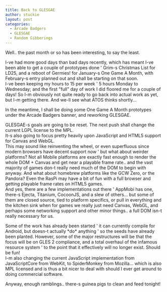 ```yaml
---
title: Back to GLESGAE
author: stuckie
layout: post
categories:
  - Arcade Badgers
  - GLESGAE
  - Random Gibberings
---
```

Well.. the past month or so has been interesting, to say the least.

I-ve had more good days than bad days recently, which has meant I-ve been able to get a couple of prototypes done ' Grim-s Christmas List for LD25, and a reboot of Germies! for January-s One Game A Month, with February-s entry planned out and shall be starting on that soon. <br />
I-ve been keeping my hours to 15 per week ' 5 hours Monday to Wednesday; and the first "full" day of work I did floored me for a couple of days! So I-m obviously not quite ready to go back into actual work as yet, but I-m getting there. And we-ll see what ATOS thinks shortly...

In the meantime, I shall be doing some One Game A Month prototypes under the Arcade Badgers banner, and reworking GLESGAE.

GLESGAE-s goals are going to be reset. The next push shall change the current LGPL license to the MPL. <br />
It-s also going to focus pretty heavily upon JavaScript and HTML5 support for Canvas and WebGL. <br />
This may sound like reinventing the wheel, or even superfluous since modern browsers have decent support now ' but what about weirder platforms? Not all Mobile platforms are exactly fast enough to render the whole DOM + Canvas and get near a playable frame rate.. and the vast majority of games don-t really need much of the DOM to begin with anyway. And what about homebrew platforms like the GCW Zero, or the Pandora? Even the RasPi may have a bit of fun with a full browser and getting playable frame rates on HTML5 games. <br />
And yes, there are a few implementations out there ' AppMobi has one, there-s Ejecta, Titanium, CocoonJS, and a slew of others&#8230; but some of them are closed source, tied to platform specifics, or pull in everything and the kitchen sink when for games we really just need Canvas, WebGL, and perhaps some networking support and other minor things.. a full DOM isn-t really necessary for us.

Some of the work has already been started ' it can currently compile for Android, but doesn-t actually \*do\* anything ' so the seeds have already been planted. However, some of the major restructures will be that the focus will be on GLES 2 compliance, and a total overhaul of the infamous resource system ' to the point that it effectively will no longer exist. Should be fun! <br />
I-m also changing the current JavaScript implementation from JavaScriptCore from WebKit, to SpiderMonkey from Mozilla&#8230; which is also MPL licensed and is thus a bit nicer to deal with should I ever get around to doing commercial software.

Anyway, enough ramblings.. there-s guinea pigs to clean and feed tonight!